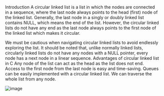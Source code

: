 Introduction
A circular linked list is a list in which the nodes are connected in a sequence, where the last node always points to the head (first) node of the linked list. Generally, the last node in a singly or doubly linked list contains NULL, which means the end of the list. However, the circular linked lists do not have any end as the last node always points to the first node of the linked list which makes it circular.

We must be cautious when navigating circular linked lists to avoid endlessly exploring the list. It should be noted that, unlike normally linked lists, circularly linked lists do not have any nodes with a NULL pointer, every node has a next node in a linear sequence.
Advantages of circular linked list in C
Any node of the list can act as the head as the list does not end.
Access to the first node from the last node is easy and time-saving.
Queues can be easily implemented with a circular linked list.
We can traverse the whole list from any node.

 ![image](https://user-images.githubusercontent.com/125429673/234379689-6be7d5b9-610b-4afb-8dc0-e5646dce44cf.png)
